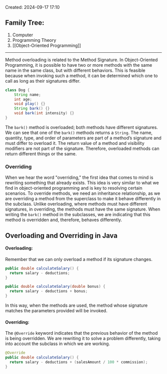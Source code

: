Created: 2024-09-17 17:10
## Family Tree:
1. Computer
2. Programming Theory
3. [[Object-Oriented Programming]]
-- -
Method overloading is related to the Method Signature. In Object-Oriented Programming, it is possible to have two or more methods with the same name in the same class, but with different behaviors. This is feasible because when invoking such a method, it can be determined which one to call as long as their signatures differ.
```java
class Dog {
    String name;
    int age;
    void play() {}
    String bark() {}
    void bark(int intensity) {}
}
```
The `bark()` method is overloaded; both methods have different signatures. We can see that one of the `bark()` methods returns a `String`. The name, quantity, type, and order of parameters are part of a method’s signature and must differ to overload it.
The return value of a method and visibility modifiers are not part of the signature. Therefore, overloaded methods can return different things or the same.
### Overriding
When we hear the word "overriding," the first idea that comes to mind is rewriting something that already exists. This idea is very similar to what we find in object-oriented programming and is key to resolving certain scenarios.
To override methods, we need an inheritance relationship, as we are overriding a method from the superclass to make it behave differently in the subclass.
Unlike overloading, where methods must have different signatures, in overriding, the methods must have the same signature.
When writing the `bark()` method in the subclasses, we are indicating that this method is overridden and, therefore, behaves differently.
## Overloading and Overriding in Java
#### Overloading:
Remember that we can only overload a method if its signature changes.
```java
public double calculateSalary() {
  return salary - deductions;
}

public double calculateSalary(double bonus) {
  return salary - deductions + bonus;
}
```
In this way, when the methods are used, the method whose signature matches the parameters provided will be invoked.
#### Overriding:
The `@Override` keyword indicates that the previous behavior of the method is being overridden. We are rewriting it to solve a problem differently, taking into account the subclass in which we are working.
```java
@Override
public double calculateSalary() {
  return salary - deductions + (salesAmount / 100 * commission);
}
```